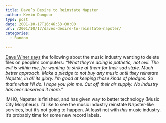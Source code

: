 ```yaml
---
title: Dave’s Desire to Reinstate Napster
author: Kevin Dangoor
type: post
date: 2001-10-17T16:46:53+00:00
url: /2001/10/17/daves-desire-to-reinstate-napster/
categories:
  - Random

---
```

[Dave Winer says][1] the following about the music industry wanting to delete files on people&#8217;s computers: _&#8220;What they&#8217;re doing is pathetic, not evil. The evil is within me, for wanting to strike at them for their sad state. Much better approach. Make a pledge to not buy any music until they reinstate Napster, in all its glory. I&#8217;m good at keeping those kinds of pledges. So that&#8217;s what I&#8217;ll do. I hope you join me. Cut off their air supply. No industry has ever deserved it more.&#8221;_
  
<!--more-->


  
IMHO, Napster is finished, and has given way to better technology (Music City Morpheus). I&#8217;d like to see the music industry reinstate Napster-like services, but it&#8217;s not going to happen. At least not with _this_ music industry. It&#8217;s probably time for some new record labels.

 [1]: http://scriptingnews.userland.com/backissues/2001/10/16#evenTheRiaaIsNotEvil